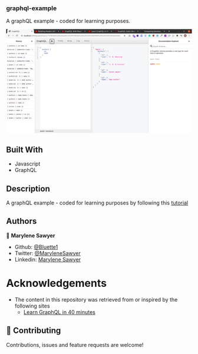 ### graphql-example
A graphQL example - coded for learning purposes.

![Demo picture](./screenshot.png)


## Built With

- Javascript
- GraphQL


## Description

A graphQL example - coded for learning purposes by following this [tutorial](https://www.youtube.com/watch?v=ZQL7tL2S0oQ)


## Authors

👤 **Marylene Sawyer**
- Github: [@Bluette1](https://github.com/Bluette1)
- Twitter: [@MaryleneSawyer](https://twitter.com/MaryleneSawyer)
- Linkedin: [Marylene Sawyer](https://www.linkedin.com/in/marylene-sawyer-b4ba1295/)


# Acknowledgements

- The content in this repository was retrieved from or inspired by the following sites
  - [Learn  GraphQL in 40 minutes](https://www.youtube.com/watch?v=ZQL7tL2S0oQ)

## 🤝 Contributing

Contributions, issues and feature requests are welcome!